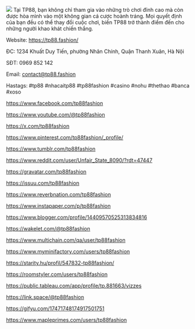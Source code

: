 ![](https://g0v.hackmd.io/_uploads/S1q9TKiFJg.jpg)
Tại TP88, bạn không chỉ tham gia vào những trò chơi đỉnh cao mà còn được hòa mình vào một không gian cá cược hoành tráng. Mọi quyết định của bạn đều có thể thay đổi cuộc chơi, biến TP88 trở thành điểm đến cho những người khao khát chiến thắng.

Website: https://tp88.fashion/

ĐC: 1234 Khuất Duy Tiến, phường Nhân Chính, Quận Thanh Xuân, Hà Nội

SĐT: 0969 852 142

Email: contact@tp88.fashion

Hastags: #tp88 #nhacaitp88 #tp88fashion #casino #nohu #thethao #banca #xoso


https://www.facebook.com/tp88fashion

https://www.youtube.com/@tp88fashion

https://x.com/tp88fashion

https://www.pinterest.com/tp88fashion/_profile/

https://www.tumblr.com/tp88fashion

https://www.reddit.com/user/Unfair_State_8090/?rdt=47447

https://gravatar.com/tp88fashion

https://issuu.com/tp88fashion

https://www.reverbnation.com/tp88fashion

https://www.instapaper.com/p/tp88fashion

https://www.blogger.com/profile/14409570525313834816

https://wakelet.com/@tp88fashion

https://www.multichain.com/qa/user/tp88fashion

https://www.myminifactory.com/users/tp88fashion

https://starity.hu/profil/547832-tp88fashion/

https://roomstyler.com/users/tp88fashion

https://public.tableau.com/app/profile/tp.881663/vizzes

https://link.space/@tp88fashion

https://gifyu.com/17471748174917501751

https://www.mapleprimes.com/users/tp88fashion